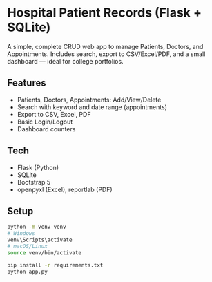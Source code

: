 # Hospital Patient Records (Flask + SQLite)

A simple, complete CRUD web app to manage Patients, Doctors, and Appointments. Includes search, export to CSV/Excel/PDF, and a small dashboard — ideal for college portfolios.

## Features
- Patients, Doctors, Appointments: Add/View/Delete
- Search with keyword and date range (appointments)
- Export to CSV, Excel, PDF
- Basic Login/Logout
- Dashboard counters

## Tech
- Flask (Python)
- SQLite
- Bootstrap 5
- openpyxl (Excel), reportlab (PDF)

## Setup
```bash
python -m venv venv
# Windows
venv\Scripts\activate
# macOS/Linux
source venv/bin/activate

pip install -r requirements.txt
python app.py
